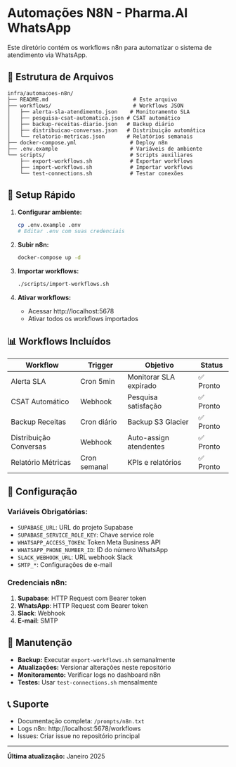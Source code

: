 # Automações N8N - Pharma.AI WhatsApp

Este diretório contém os workflows n8n para automatizar o sistema de atendimento
via WhatsApp.

## 📁 Estrutura de Arquivos

```
infra/automacoes-n8n/
├── README.md                           # Este arquivo
├── workflows/                          # Workflows JSON
│   ├── alerta-sla-atendimento.json    # Monitoramento SLA
│   ├── pesquisa-csat-automatica.json # CSAT automático
│   ├── backup-receitas-diario.json   # Backup diário
│   ├── distribuicao-conversas.json   # Distribuição automática
│   └── relatorio-metricas.json       # Relatórios semanais
├── docker-compose.yml                 # Deploy n8n
├── .env.example                       # Variáveis de ambiente
└── scripts/                           # Scripts auxiliares
    ├── export-workflows.sh            # Exportar workflows
    ├── import-workflows.sh            # Importar workflows
    └── test-connections.sh            # Testar conexões
```

## 🚀 Setup Rápido

1. **Configurar ambiente:**
   ```bash
   cp .env.example .env
   # Editar .env com suas credenciais
   ```

2. **Subir n8n:**
   ```bash
   docker-compose up -d
   ```

3. **Importar workflows:**
   ```bash
   ./scripts/import-workflows.sh
   ```

4. **Ativar workflows:**
   - Acessar http://localhost:5678
   - Ativar todos os workflows importados

## 📊 Workflows Incluídos

| Workflow               | Trigger      | Objetivo               | Status    |
| ---------------------- | ------------ | ---------------------- | --------- |
| Alerta SLA             | Cron 5min    | Monitorar SLA expirado | ✅ Pronto |
| CSAT Automático        | Webhook      | Pesquisa satisfação    | ✅ Pronto |
| Backup Receitas        | Cron diário  | Backup S3 Glacier      | ✅ Pronto |
| Distribuição Conversas | Webhook      | Auto-assign atendentes | ✅ Pronto |
| Relatório Métricas     | Cron semanal | KPIs e relatórios      | ✅ Pronto |

## 🔧 Configuração

### Variáveis Obrigatórias:

- `SUPABASE_URL`: URL do projeto Supabase
- `SUPABASE_SERVICE_ROLE_KEY`: Chave service role
- `WHATSAPP_ACCESS_TOKEN`: Token Meta Business API
- `WHATSAPP_PHONE_NUMBER_ID`: ID do número WhatsApp
- `SLACK_WEBHOOK_URL`: URL webhook Slack
- `SMTP_*`: Configurações de e-mail

### Credenciais n8n:

1. **Supabase**: HTTP Request com Bearer token
2. **WhatsApp**: HTTP Request com Bearer token
3. **Slack**: Webhook
4. **E-mail**: SMTP

## 🔄 Manutenção

- **Backup:** Executar `export-workflows.sh` semanalmente
- **Atualizações:** Versionar alterações neste repositório
- **Monitoramento:** Verificar logs no dashboard n8n
- **Testes:** Usar `test-connections.sh` mensalmente

## 📞 Suporte

- Documentação completa: `/prompts/n8n.txt`
- Logs n8n: http://localhost:5678/workflows
- Issues: Criar issue no repositório principal

---

**Última atualização:** Janeiro 2025
